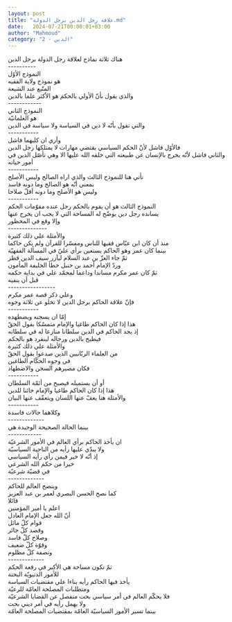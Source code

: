```yaml
---
layout: post
title: "علاقة رجل الدين برجل الدولة.md"
date:   2024-07-21T00:00:01+03:00
author: "Mahmoud"
category: "2 - الدين"
---
```

هناك ثلاثة نماذج لعلاقة رجل الدولة برجل الدين\
\-\-\-\-\-\-\-\-\--\
النموذج الأوّل\
هو نموذج ولاية الفقيه\
المتّبع عند الشيعة\
والذي يقول بأنّ الأولي بالحكم هو الأكثر علما
بالدين\
\-\-\-\-\-\-\-\-\-\-\--\
النموذج الثاني\
هو العلمانيّة\
والتي تقول بأنّه لا دين في السياسة ولا سياسة في
الدين\
\-\-\-\-\-\-\-\-\-\--\
وأري ان كليهما فاشل\
فالأوّل فاشل لأنّ الحكم السياسي يقتضي مهارات لا يمتلكها
رجل الدين\
والثاني فاشل لأنّه يخرج بالإنسان عن طبيعته التي خلقه الله
عليها الا وهي تأصّل الدين في أمور حياته\
\-\-\-\-\-\-\-\-\-\--\
نأتي هنا للنموذج الثالث والذي اراه الصالح وليس
الأصلح\
بمعني أنّه هو الصالح وما دونه فاسد\
وليس هو الأصلح وما دونه أقلّ صلاحا\
\-\-\-\-\-\-\-\-\-\--\
النموذج الثالث هو أن يقوم بالحكم رجل عنده مقوّمات
الحكم\
يسانده رجل دين يوضّح له المساحة التي لا يجب ان يخرج
عنها\
وإلا وقع في المحظور\
\-\-\-\-\-\-\-\-\-\-\-\-\--\
والأمثلة علي ذلك كثيرة\
منذ أن كان ابن عبّاس فقيها للناس ومفسّرا للقرآن ولم يكن
حاكما\
بينما كان عمر وهو الحاكم يستعين برأي عليّ في المسألة
الفقهيّة\
ثمّ جاء العزّ بن عبد السلام ليآزر سيف الدين قطز\
وردّ الإمام أحمد بن حنبل خطأ الخليفة المأمون\
ثمّ كان عمر مكرم مساندا وداعما لمحمّد علي في بداية
حكمه\
قبل أن ينفيه\
\-\-\-\-\-\-\-\-\-\-\-\-\-\-\-\--\
وعلي ذكر قصة عمر مكرم\
فإنّ علاقة الحاكم برجل الدين لا تخلو عن ثلاثة
وجوه\
\-\-\-\-\-\-\-\-\-\--\
إمّا ان يسجنه ويضطهده\
هذا إذا كان الحاكم طاغيا والإمام متمسّكا بقول
الحقّ\
إذ يجد الحاكم في الدين سلطانا منازعا له في
سلطانه\
فيطيح بالدين ورجاله لينفرد هو بالحكم\
والأمثلة علي ذلك كثيرة\
من العلماء الربّانيين الذين صدعوا بقول الحقّ\
في وجوه الحكّام الطاغين\
فكان مصيرهم السجن والاضطهاد\
\-\-\-\-\-\-\-\-\-\--\
أو أن يستميله فيصبح من أئمّة السلطان\
هذا إذا كان الحاكم طاغيا والإمام خائنا للدين\
والأمثلة هنا يعفّ عنها اللسان ويتعفّف عنها البيان\
\-\-\-\-\-\-\-\-\-\--\
وكلاهما حالات فاسدة\
\-\-\-\-\-\-\-\-\-\-\-\--\
بينما الحالة الصحيحة الوحيدة هي\
\-\-\-\-\-\-\-\-\-\-\--\
ان يأخذ الحاكم برأي العالم في الأمور الشرعيّة\
ولا يبدّي عليها رأيه من الناحية السياسيّة\
إذ أنّه لا خير فيمن رأي رأيه السياسي\
خيرا من حكم الله الشرعي\
في قضيّة شرعيّة\
\-\-\-\-\-\-\-\-\-\-\-\--\
وينصح العالم للحاكم\
كما نصح الحسن البصري لعمر بن عبد العزيز\
قائلا\
اعلم يا أمير المؤمنين\
أنّ الله جعل الإمام العادل\
قوام كلّ مائل\
وقصد كلّ جائر\
وصلاح كلّ فاسد\
وقوّة كلّ ضعيف\
ونصفة كلّ مظلوم\
\-\-\-\-\-\-\-\-\-\-\-\--\
ثمّ تكون مساحة هي الأكبر في رقعة الحكم\
للأمور الدنيويّة البحتة\
يأخذ فيها الحاكم رأيه بناءا علي مقتضيات السياسة\
ومتطلبات المصلحة العامّة للرعيّة\
فلا يحكّم العالم في أمر سياسي بحت منفصل عن القضايا
الشرعيّة\
ولا يهمل رأيه في أمر ديني بحت\
بينما تسير الأمور السياسيّة العامّة بمقتضيات المصلحة
العامّة
